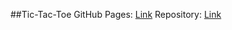 ##Tic-Tac-Toe
GitHub Pages: [Link](https://mendels0n.github.io/)
Repository: [Link](https://github.com/Mendels0n/Tic-Tac-Toe)
